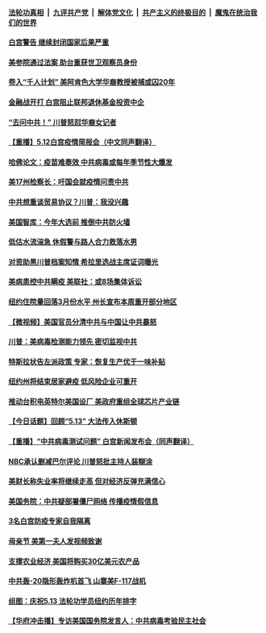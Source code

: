 

####  [法轮功真相](../../../../basic/blob/master/README.md?t=05130731) &nbsp;|&nbsp; [九评共产党](../../../../9ping.md/blob/master/README.md?t=05130731) &nbsp;|&nbsp; [解体党文化](../../../../jtdwh.md/blob/master/README.md?t=05130731)  &nbsp;|&nbsp; [共产主义的终极目的](../../../../gczydzjmd.md/blob/master/README.md?t=05130731) &nbsp;|&nbsp; [魔鬼在统治我们的世界](../../../../mgztzwmdsj.md/blob/master/README.md?t=05130731) 

#### [白宫警告 继续封闭国家后果严重](../pages/prog203/a102845368.md?t=05130731) 

#### [美参院通过法案 助台重获世卫观察员身份](../pages/prog203/a102845322.md?t=05130731) 

#### [卷入“千人计划” 美阿肯色大学华裔教授被捕或囚20年](../pages/prog203/a102845264.md?t=05130731) 

#### [金融战开打 白宫阻止联邦退休基金投资中企](../pages/prog203/a102845237.md?t=05130731) 

#### [“去问中共！” 川普怒怼华裔女记者](../pages/prog203/a102845231.md?t=05130731) 

#### [【重播】5.12白宫疫情简报会（中文同声翻译）](../pages/prog203/a102845178.md?t=05130731) 

#### [哈佛论文：疫苗难奏效 中共病毒或每年季节性大爆发](../pages/prog203/a102845121.md?t=05130731) 

#### [美17州检察长：吁国会就疫情问责中共](../pages/prog203/a102845115.md?t=05130731) 

#### [中共想重谈贸易协议？川普：我没兴趣](../pages/prog203/a102844871.md?t=05130731) 

#### [美国智库：今年大选前 推倒中共防火墙](../pages/prog203/a102844743.md?t=05130731) 

#### [低估水流湍急 休假警与路人合力救落水男](../pages/prog203/a102844764.md?t=05130731) 

#### [对资助黑川普档案知情 希拉里选战主席证词曝光](../pages/prog203/a102844527.md?t=05130731) 

#### [美病患控中共瞒疫 美联社：或8场集体诉讼](../pages/prog203/a102844511.md?t=05130731) 

#### [纽约住院量回落3月份水平 州长宣布本周重开部分地区](../pages/prog203/a102844376.md?t=05130731) 

#### [【微视频】美国官员分清中共与中国让中共暴怒](../pages/prog203/a102844418.md?t=05130731) 

#### [川普：美病毒检测能力领先 密切监视中共](../pages/prog203/a102844413.md?t=05130731) 

#### [特斯拉状告左派政策 专家：恢复生产优于一味补贴](../pages/prog203/a102844380.md?t=05130731) 

#### [纽约州将结束居家避疫 低风险企业可重开](../pages/prog203/a102844382.md?t=05130731) 

#### [推动台积电英特尔美国设厂 美政府重组全球芯片产业链](../pages/prog203/a102844263.md?t=05130731) 

#### [【今日话题】回顾“5.13”  大法传入休斯顿](../pages/prog203/a102844293.md?t=05130731) 

#### [【重播】“中共病毒测试问题” 白宫新闻发布会（同声翻译）](../pages/prog203/a102844277.md?t=05130731) 

#### [NBC承认删减巴尔评论 川普怒批主持人装糊涂](../pages/prog203/a102844258.md?t=05130731) 

#### [美财长称失业率将继续走高 但对经济反弹充满信心](../pages/prog203/a102843794.md?t=05130731) 

#### [美国务院：中共疑部署僵尸网络 传播疫情假信息](../pages/prog203/a102843579.md?t=05130731) 

#### [3名白宫防疫专家自我隔离](../pages/prog203/a102843529.md?t=05130731) 

#### [母亲节 美第一夫人发视频致谢](../pages/prog203/a102843488.md?t=05130731) 

#### [支撑农业经济 美国将购买30亿美元农产品](../pages/prog203/a102843451.md?t=05130731) 

#### [中共轰-20隐形轰炸机首飞 山寨美F-117战机](../pages/prog203/a102843082.md?t=05130731) 

#### [组图：庆祝5.13 法轮功学员纽约历年排字](../pages/prog203/a102843098.md?t=05130731) 

#### [【华府冲击播】专访美国国务院发言人：中共病毒考验民主社会](../pages/prog203/a102842975.md?t=05130731) 

